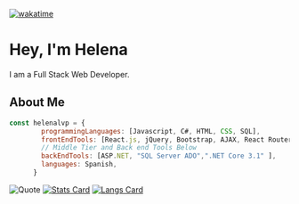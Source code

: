 [![wakatime](https://wakatime.com/badge/user/bb9daed1-2495-405d-99e2-908b672eb88a.svg)](https://wakatime.com/@bb9daed1-2495-405d-99e2-908b672eb88a)


# Hey, I'm Helena

I am a Full Stack Web Developer. 

## About Me

```javascript 
const helenalvp = {
        programmingLanguages: [Javascript, C#, HTML, CSS, SQL],
        frontEndTools: [React.js, jQuery, Bootstrap, AJAX, React Router, Material UI],
        // Middle Tier and Back end Tools Below 
        backEndTools: [ASP.NET, "SQL Server ADO",".NET Core 3.1" ],
        languages: Spanish,
      }
```

![Quote](https://github-readme-quotes.herokuapp.com/quote?theme=dark&animation=default&layout=default&font=default)
[![Stats Card](https://github-readme-stats.vercel.app/api?username=helenalvp&theme=dark&show_icons=true)](https://github.com/anuraghazra/github-readme-stats)
[![Langs Card](https://github-readme-stats.vercel.app/api/top-langs/?username=helenalvp&layout=compact&theme=dark)](https://github.com/anuraghazra/github-readme-stats)








